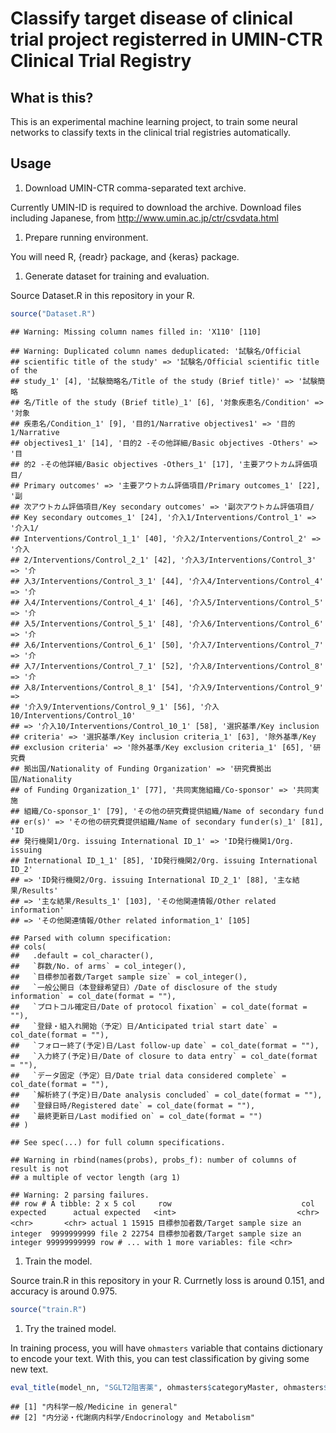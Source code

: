 Classify target disease of clinical trial project registerred in UMIN-CTR Clinical Trial Registry
================

What is this?
-------------

This is an experimental machine learning project, to train some neural networks to classify texts in the clinical trial registries automatically.

Usage
-----

1.  Download UMIN-CTR comma-separated text archive.

Currently UMIN-ID is required to download the archive. Download files including Japanese, from <http://www.umin.ac.jp/ctr/csvdata.html>

1.  Prepare running environment.

You will need R, {readr} package, and {keras} package.

1.  Generate dataset for training and evaluation.

Source Dataset.R in this repository in your R.

``` r
source("Dataset.R")
```

    ## Warning: Missing column names filled in: 'X110' [110]

    ## Warning: Duplicated column names deduplicated: '試験名/Official
    ## scientific title of the study' => '試験名/Official scientific title of the
    ## study_1' [4], '試験簡略名/Title of the study (Brief title)' => '試験簡略
    ## 名/Title of the study (Brief title)_1' [6], '対象疾患名/Condition' => '対象
    ## 疾患名/Condition_1' [9], '目的1/Narrative objectives1' => '目的1/Narrative
    ## objectives1_1' [14], '目的2 -その他詳細/Basic objectives -Others' => '目
    ## 的2 -その他詳細/Basic objectives -Others_1' [17], '主要アウトカム評価項目/
    ## Primary outcomes' => '主要アウトカム評価項目/Primary outcomes_1' [22], '副
    ## 次アウトカム評価項目/Key secondary outcomes' => '副次アウトカム評価項目/
    ## Key secondary outcomes_1' [24], '介入1/Interventions/Control_1' => '介入1/
    ## Interventions/Control_1_1' [40], '介入2/Interventions/Control_2' => '介入
    ## 2/Interventions/Control_2_1' [42], '介入3/Interventions/Control_3' => '介
    ## 入3/Interventions/Control_3_1' [44], '介入4/Interventions/Control_4' => '介
    ## 入4/Interventions/Control_4_1' [46], '介入5/Interventions/Control_5' => '介
    ## 入5/Interventions/Control_5_1' [48], '介入6/Interventions/Control_6' => '介
    ## 入6/Interventions/Control_6_1' [50], '介入7/Interventions/Control_7' => '介
    ## 入7/Interventions/Control_7_1' [52], '介入8/Interventions/Control_8' => '介
    ## 入8/Interventions/Control_8_1' [54], '介入9/Interventions/Control_9' =>
    ## '介入9/Interventions/Control_9_1' [56], '介入10/Interventions/Control_10'
    ## => '介入10/Interventions/Control_10_1' [58], '選択基準/Key inclusion
    ## criteria' => '選択基準/Key inclusion criteria_1' [63], '除外基準/Key
    ## exclusion criteria' => '除外基準/Key exclusion criteria_1' [65], '研究費
    ## 拠出国/Nationality of Funding Organization' => '研究費拠出国/Nationality
    ## of Funding Organization_1' [77], '共同実施組織/Co-sponsor' => '共同実施
    ## 組織/Co-sponsor_1' [79], 'その他の研究費提供組織/Name of secondary funｄ
    ## er(s)' => 'その他の研究費提供組織/Name of secondary funｄer(s)_1' [81], 'ID
    ## 発行機関1/Org. issuing International ID_1' => 'ID発行機関1/Org. issuing
    ## International ID_1_1' [85], 'ID発行機関2/Org. issuing International ID_2'
    ## => 'ID発行機関2/Org. issuing International ID_2_1' [88], '主な結果/Results'
    ## => '主な結果/Results_1' [103], 'その他関連情報/Other related information'
    ## => 'その他関連情報/Other related information_1' [105]

    ## Parsed with column specification:
    ## cols(
    ##   .default = col_character(),
    ##   `群数/No. of arms` = col_integer(),
    ##   `目標参加者数/Target sample size` = col_integer(),
    ##   `一般公開日（本登録希望日）/Date of disclosure of the study information` = col_date(format = ""),
    ##   `プロトコル確定日/Date of protocol fixation` = col_date(format = ""),
    ##   `登録・組入れ開始（予定）日/Anticipated trial start date` = col_date(format = ""),
    ##   `フォロー終了(予定)日/Last follow-up date` = col_date(format = ""),
    ##   `入力終了(予定)日/Date of closure to data entry` = col_date(format = ""),
    ##   `データ固定（予定）日/Date trial data considered complete` = col_date(format = ""),
    ##   `解析終了(予定)日/Date analysis concluded` = col_date(format = ""),
    ##   `登録日時/Registered date` = col_date(format = ""),
    ##   `最終更新日/Last modified on` = col_date(format = "")
    ## )

    ## See spec(...) for full column specifications.

    ## Warning in rbind(names(probs), probs_f): number of columns of result is not
    ## a multiple of vector length (arg 1)

    ## Warning: 2 parsing failures.
    ## row # A tibble: 2 x 5 col     row                             col   expected      actual expected   <int>                           <chr>      <chr>       <chr> actual 1 15915 目標参加者数/Target sample size an integer  9999999999 file 2 22754 目標参加者数/Target sample size an integer 99999999999 row # ... with 1 more variables: file <chr>

1.  Train the model.

Source train.R in this repository in your R. Currnetly loss is around 0.151, and accuracy is around 0.975.

``` r
source("train.R")
```

1.  Try the trained model.

In training process, you will have `ohmasters` variable that contains dictionary to encode your text. With this, you can test classification by giving some new text.

``` r
eval_title(model_nn, "SGLT2阻害薬", ohmasters$categoryMaster, ohmasters$titlesCharactersMaster, ohmasters$max_title_length)
```

    ## [1] "内科学一般/Medicine in general"                   
    ## [2] "内分泌・代謝病内科学/Endocrinology and Metabolism"
